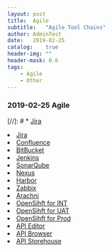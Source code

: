 ```yaml
---
layout: post
title:  Agile
subtitle:   "Agile Tool Chains"
author: AdminTest
date:   2019-02-25
catalog:    true
header-img: ""
header-mask: 0.6
tags:
    - Agile
    - Other
---
```



### 2019-02-25 Agile


[//]: #    * [Jira](https://jirait.bmw-brilliance.cn)


<ui>
<li><a href="https://jirait.bmw-brilliance.cn/" target="_blank">Jira</a></li>
<li><a href="https://confluenceit.bmw-brilliance.cn/display/BT" target="_blank">Confluence</a></li>
<li><a href="https://bitbucket.bmw-brilliance.cn/bitbucket/projects" target="_blank">BitBucket</a></li>
<li><a href="https://jenkins.bba-app.com" target="_blank"> Jenkins</a></li>
<li><a href="https://sonar.bba-app.com" target="_blank"> SonarQube</a></li>
<li><a href="https://nexus.bba-app.com" target="_blank"> Nexus</a></li>
<li><a href="https://registry.bba-app.com" target="_blank"> Harbor</a></li>
<li><a href="https://zabbix.bba-app.com" target="_blank"> Zabbix</a></li>
<li><a href="https://arachni.bba-app.com" target="_blank"> Arachni</a></li>

</ui>

<ui>
<li><a href="https://devmaster.bmwbrill.cn:8443/" target="_blank">OpenSihft for INT</a></li>
<li><a href="https://devmaster.bmwbrill.cn:8443/" target="_blank">OpenSihft for UAT</a></li>
<li><a href="https://master.bmwbrill.cn:8443/" target="_blank">OpenSihft for Prod</a></li>
</ui>


<ui>
<li><a href="https://swagger.bba-app.com/editor/" target="_blank">API Editor</a></li>
<li><a href="https://swagger.bba-app.com/ui/" target="_blank">API Browser</a></li>
<li><a href="https://swagger.bba-app.com" target="_blank">API Storehouse</a></li>
</ui>
